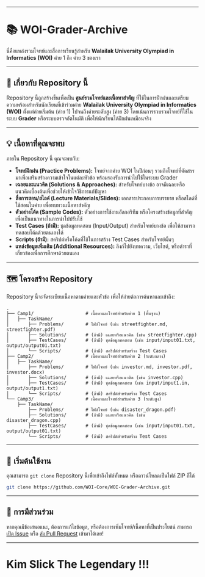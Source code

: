 -----

# 📚 WOI-Grader-Archive

นี่คือแหล่งรวมโจทย์และสื่อการเรียนรู้สำหรับ **Walailak University Olympiad in Informatics (WOI)** ค่าย 1 ถึง ค่าย 3 ของเรา

-----

## 🎯 เกี่ยวกับ Repository นี้

Repository นี้ถูกสร้างขึ้นเพื่อเป็น **ศูนย์รวมโจทย์และเนื้อหาสำคัญ** ที่ใช้ในการฝึกฝนและเตรียมความพร้อมสำหรับนักเรียนที่เข้าร่วมค่าย **Walailak University Olympiad in Informatics (WOI)** ตั้งแต่ค่ายเริ่มต้น (ค่าย 1) ไปจนถึงค่ายระดับสูง (ค่าย 3) โดยเน้นการรวบรวมโจทย์ที่ใช้ในระบบ **Grader** หรือระบบตรวจอัตโนมัติ เพื่อให้นักเรียนได้ฝึกฝนเหมือนจริง

-----

## 💡 เนื้อหาที่คุณจะพบ

ภายใน Repository นี้ คุณจะพบกับ:

  * **โจทย์ฝึกฝน (Practice Problems):** โจทย์จากค่าย WOI ในปีก่อนๆ รวมถึงโจทย์ที่คัดสรรมาเพื่อเสริมสร้างความเข้าใจในแต่ละหัวข้อ พร้อมรองรับการนำไปใช้ในระบบ Grader
  * **เฉลยและแนวคิด (Solutions & Approaches):** สำหรับโจทย์บางข้อ อาจมีเฉลยหรือแนวคิดเบื้องต้นเพื่อช่วยให้เข้าใจวิธีการแก้ปัญหา
  * **สื่อการสอน/สไลด์ (Lecture Materials/Slides):** เอกสารประกอบการบรรยาย หรือสไลด์ที่ใช้สอนในค่าย เพื่อทบทวนเนื้อหาสำคัญ
  * **ตัวอย่างโค้ด (Sample Codes):** ตัวอย่างการใช้งานอัลกอริทึม หรือโครงสร้างข้อมูลที่สำคัญ เพื่อเป็นแนวทางในการนำไปปรับใช้
  * **Test Cases (ถ้ามี):** ชุดข้อมูลทดสอบ (Input/Output) สำหรับโจทย์บางข้อ เพื่อให้สามารถทดสอบโค้ดด้วยตนเองได้
  * **Scripts (ถ้ามี):** สคริปต์หรือโค้ดที่ใช้ในการสร้าง Test Cases สำหรับโจทย์นั้นๆ
  * **แหล่งข้อมูลเพิ่มเติม (Additional Resources):** ลิงก์ไปยังบทความ, เว็บไซต์, หรือตำราที่เกี่ยวข้องเพื่อการศึกษาด้วยตนเอง

-----

## 🗺️ โครงสร้าง Repository

Repository นี้จะจัดระเบียบเนื้อหาตามค่ายและหัวข้อ เพื่อให้ง่ายต่อการค้นหาและเข้าถึง:

```
.
├── Camp1/                   # เนื้อหาและโจทย์สำหรับค่าย 1 (พื้นฐาน)
│   ├── TaskName/
│       ├── Problems/        # ไฟล์โจทย์ (เช่น streetfighter.md, streetfighter.pdf)
│       ├── Solutions/       # (ถ้ามี) เฉลยหรือแนวคิด (เช่น streetfighter.cpp)
│       ├── TestCases/       # (ถ้ามี) ชุดข้อมูลทดสอบ (เช่น input/input01.txt, output/output01.txt)
│       └── Scripts/         # (ถ้ามี) สคริปต์สำหรับสร้าง Test Cases
├── Camp2/                   # เนื้อหาและโจทย์สำหรับค่าย 2 (ระดับกลาง)
│   ├── TaskName/
│       ├── Problems/        # ไฟล์โจทย์ (เช่น investor.md, investor.pdf, investor.docx)
│       ├── Solutions/       # (ถ้ามี) เฉลยหรือแนวคิด (เช่น investor.cpp)
│       ├── TestCases/       # (ถ้ามี) ชุดข้อมูลทดสอบ (เช่น input/input1.in, output/output1.txt)
│       └── Scripts/         # (ถ้ามี) สคริปต์สำหรับสร้าง Test Cases
└── Camp3/                   # เนื้อหาและโจทย์สำหรับค่าย 3 (ระดับสูง)
    ├── TaskName/
        ├── Problems/        # ไฟล์โจทย์ (เช่น disaster_dragon.pdf)
        ├── Solutions/       # (ถ้ามี) เฉลยหรือแนวคิด (เช่น disaster_dragon.cpp)
        ├── TestCases/       # (ถ้ามี) ชุดข้อมูลทดสอบ (เช่น input/input01.txt, output/output01.txt)
        └── Scripts/         # (ถ้ามี) สคริปต์สำหรับสร้าง Test Cases
```

-----

## 🚀 เริ่มต้นใช้งาน

คุณสามารถ `git clone` Repository นี้เพื่อเข้าถึงไฟล์ทั้งหมด หรือดาวน์โหลดเป็นไฟล์ ZIP ก็ได้

```bash
git clone https://github.com/WOI-Core/WOI-Grader-Archive.git
```

-----

## 🤝 การมีส่วนร่วม

หากคุณมีข้อเสนอแนะ, ต้องการแก้ไขข้อมูล, หรือต้องการเพิ่มโจทย์/เนื้อหาที่เป็นประโยชน์ สามารถ [เปิด Issue](https://www.google.com/search?q=https://github.com/WOI-Core/WOI-Grader-Archive/issues) หรือ [ส่ง Pull Request](https://www.google.com/search?q=https://github.com/WOI-Core/WOI-Grader-Archive/pulls) เข้ามาได้เลย\!

-----

# Kim Slick The Legendary \!\!\!
